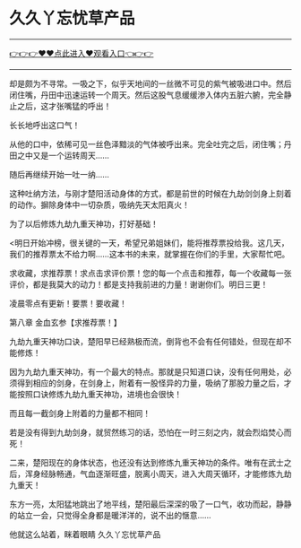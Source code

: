 # 久久丫忘忧草产品

<hr/> <a href="https://github.com/nemmp/jaok/issues/2">👉👉👉♥♥点此进入♥观看入口👈👉👉</a><hr/>

却是颇为不寻常。一吸之下，似乎天地间的一丝微不可见的紫气被吸进口中。然后闭住嘴，丹田中迅速运转一个周天。然后这股气息缓缓渗入体内五脏六腑，完全静止之后，这才张嘴猛的呼出！

长长地呼出这口气！

从他的口中，依稀可见一丝色泽黯淡的气体被呼出来。完全吐完之后，闭住嘴；丹田之中又是一个运转周天……

随后再继续开始一吐一纳……

这种吐纳方法，与刚才楚阳活动身体的方式，都是前世的时候在九劫剑剑身上刻着的动作。摒除身体中一切杂质，吸纳先天太阳真火！

为了以后修炼九劫九重天神功，打好基础！

<明日开始冲榜，很关键的一天，希望兄弟姐妹们，能将推荐票投给我。这几天，我们的推荐票太不给力啊……这本书的未来，就掌握在你们的手里，大家帮忙吧。

求收藏，求推荐票！求点击求评价票！您的每一个点击和推荐，每一个收藏每一张评价，都是我莫大的动力！都是支持我前进的力量！谢谢你们。明日三更！

凌晨零点有更新！要票！要收藏！

第八章 金血玄参【求推荐票！】

九劫九重天神功口诀，楚阳早已经熟极而流，倒背也不会有任何错处，但现在却不能修炼！

因为九劫九重天神功，有一个最大的特点。那就是只知道口诀，没有任何用处，必须得到相应的剑身，在剑身上，附着有一股怪异的力量，吸纳了那股力量之后，才能按照口诀修炼九劫九重天神功，进境也会很快！

而且每一截剑身上附着的力量都不相同！

若是没有得到九劫剑身，就贸然练习的话，恐怕在一时三刻之内，就会烈焰焚心而死！

二来，楚阳现在的身体状态，也还没有达到修炼九重天神功的条件。唯有在武士之后，浑身经脉畅通，气血逐渐旺盛，脱离小周天，进入大周天循环，才能修炼九劫九重天！

东方一亮，太阳猛地跳出了地平线，楚阳最后深深的吸了一口气，收功而起，静静的站立一会，只觉得全身都是暖洋洋的，说不出的惬意……

他就这么站着，眯着眼睛
久久丫忘忧草产品

